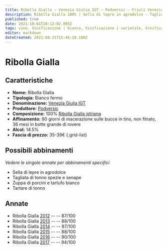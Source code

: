 ```yaml
---
title: Ribolla Gialla – Venezia Giulia IGT – Podversic – Friuli Venezia Giulia (IT) – 35-39€ – 3★-5★
description: Ribolla Gialla 100% | Sella di lepre in agrodolce – Tagliata di tonno spezie e senape – Zuppa di porcini e tartufo bianco – Tartare di tonno
published: true
date: 2021-10-01T20:12:02.005Z
tags: vino, Vinificazione | bianco, Vinificazione | varietale, Vinificazione | fermo, Valutazioni | 5 stelle, Ribolla Gialla, Sella di lepre in agrodolce, Tagliata di tonno spezie e senape, Zuppa di porcini e tartufo bianco, friuli venezia giulia, Tartare di tonno, Prezzi | 35-39€
editor: markdown
dateCreated: 2021-08-31T15:46:10.180Z
---
```


# Ribolla Gialla

## Caratteristiche
- **Nome:** Ribolla Gialla
- **Tipologia:** Bianco fermo
- **Denominazione:** [Venezia Giulia IGT](/denominazioni/Italia/Friuli-Venezia-Giulia/IGT/Venezia-Giulia)
- **Produttore:** [Podversic](/produttori/Italia/Friuli-Venezia-Giulia/Podversic) 
- **Composizione:** 100% [Ribolla Gialla istriana](/vitigni/Italia/bacca-bianca/ribolla-gialla)
- **Affinamento:** 90 giorni di macerazione sulle bucce in tino, non fitrato, 36 mesi in botte grande di rovere
- **Alcol:** 14.5%
- **Fascia di prezzo:** 35-39€
{.grid-list}



## Possibili abbinamenti
*Vedere le singole annate per abbinamenti specifici*

- Sella di lepre in agrodolce
- Tagliata di tonno spezie e senape
- Zuppa di porcini e tartufo bianco
- Tartare di tonno

## Annate
- Ribolla Gialla [2012](/vini/Italia/Friuli-Venezia-Giulia/Podversic/Ribolla-Gialla/2012) -- <span class="star-3"></span> -- 87/100
- Ribolla Gialla [2013](/vini/Italia/Friuli-Venezia-Giulia/Podversic/Ribolla-Gialla/2013) -- <span class="star-3"></span> -- 88/100
- Ribolla Gialla [2014](/vini/Italia/Friuli-Venezia-Giulia/Podversic/Ribolla-Gialla/2014) -- <span class="star-3"></span> -- 87/100
- Ribolla Gialla [2015](/vini/Italia/Friuli-Venezia-Giulia/Podversic/Ribolla-Gialla/2015) -- <span class="star-3"></span> -- 88/100
- Ribolla Gialla [2016](/vini/Italia/Friuli-Venezia-Giulia/Podversic/Ribolla-Gialla/2016) -- <span class="star-4"></span> -- 90/100
- Ribolla Gialla [2017](/vini/Italia/Friuli-Venezia-Giulia/Podversic/Ribolla-Gialla/2016) -- <span class="star-5"></span> -- 94/100

